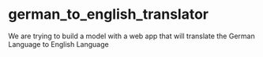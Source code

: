 # german_to_english_translator
We are trying to build a model with a web app that will translate the German Language to English Language
